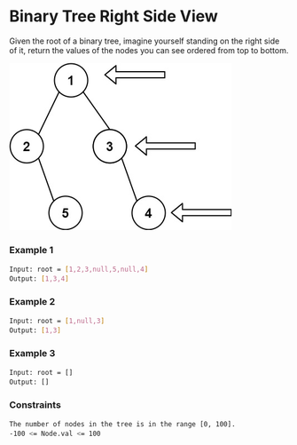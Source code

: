 # Binary Tree Right Side View

Given the root of a binary tree, imagine yourself standing on the right side of it, return the values of the nodes you can see ordered from top to bottom.

[![Tree](tree.jpg)]()

### Example 1
```sh
Input: root = [1,2,3,null,5,null,4]
Output: [1,3,4]
```

### Example 2
```sh
Input: root = [1,null,3]
Output: [1,3]
```

### Example 3
```sh
Input: root = []
Output: []
```

### Constraints
```sh
The number of nodes in the tree is in the range [0, 100].
-100 <= Node.val <= 100
```
